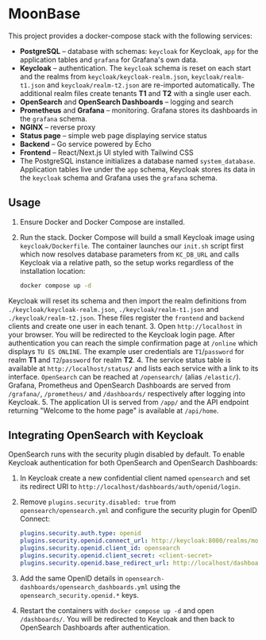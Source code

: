 # MoonBase

This project provides a docker-compose stack with the following services:

- **PostgreSQL** – database with schemas: `keycloak` for Keycloak, `app` for the
  application tables and `grafana` for Grafana's own data.
- **Keycloak** – authentication. The `keycloak` schema is reset on each start
  and the realms from `keycloak/keycloak-realm.json`, `keycloak/realm-t1.json`
  and `keycloak/realm-t2.json` are re-imported automatically. The additional
  realm files create tenants **T1** and **T2** with a single user each.
- **OpenSearch** and **OpenSearch Dashboards** – logging and search
- **Prometheus** and **Grafana** – monitoring. Grafana stores its dashboards in
  the `grafana` schema.
- **NGINX** – reverse proxy
- **Status page** – simple web page displaying service status
- **Backend** – Go service powered by Echo
- **Frontend** – React/Next.js UI styled with Tailwind CSS
- The PostgreSQL instance initializes a database named `system_database`.
  Application tables live under the `app` schema, Keycloak stores its data in
  the `keycloak` schema and Grafana uses the `grafana` schema.

## Usage

1. Ensure Docker and Docker Compose are installed.
2. Run the stack. Docker Compose will build a small Keycloak image using
   `keycloak/Dockerfile`. The container launches our `init.sh` script first
   which now resolves database parameters from `KC_DB_URL` and calls Keycloak
   via a relative path, so the setup works regardless of the installation
   location:

   ```bash
   docker compose up -d
   ```
 Keycloak will reset its schema and then import the realm definitions from
  `./keycloak/keycloak-realm.json`, `./keycloak/realm-t1.json` and
  `./keycloak/realm-t2.json`. These files register the `frontend` and `backend`
  clients and create one user in each tenant.
3. Open `http://localhost` in your browser. You will be redirected to the
   Keycloak login page. After authentication you can reach the simple
   confirmation page at `/online` which displays `TU ES ONLINE`.
   The example user credentials are `T1`/`password` for realm **T1** and
   `T2`/`password` for realm **T2**.
4. The service status table is available at `http://localhost/status/` and lists
   each service with a link to its interface. `OpenSearch` can be reached at `/opensearch/` (alias `/elastic/`).
   Grafana, Prometheus and OpenSearch Dashboards are served from `/grafana/`, `/prometheus/`
   and `/dashboards/` respectively after logging into Keycloak.
5. The application UI is served from `/app/` and the API endpoint returning
"Welcome to the home page" is available at `/api/home`.

## Integrating OpenSearch with Keycloak

OpenSearch runs with the security plugin disabled by default. To enable
Keycloak authentication for both OpenSearch and OpenSearch Dashboards:

1. In Keycloak create a new confidential client named `opensearch` and set its
   redirect URI to `http://localhost/dashboards/auth/openid/login`.
2. Remove `plugins.security.disabled: true` from `opensearch/opensearch.yml` and
   configure the security plugin for OpenID Connect:

   ```yaml
   plugins.security.auth.type: openid
   plugins.security.openid.connect_url: http://keycloak:8080/realms/moonbase/.well-known/openid-configuration
   plugins.security.openid.client_id: opensearch
   plugins.security.openid.client_secret: <client-secret>
   plugins.security.openid.base_redirect_url: http://localhost/dashboards
   ```
3. Add the same OpenID details in
   `opensearch-dashboards/opensearch_dashboards.yml` using the
   `opensearch_security.openid.*` keys.
4. Restart the containers with `docker compose up -d` and open `/dashboards/`.
   You will be redirected to Keycloak and then back to OpenSearch Dashboards
   after authentication.

